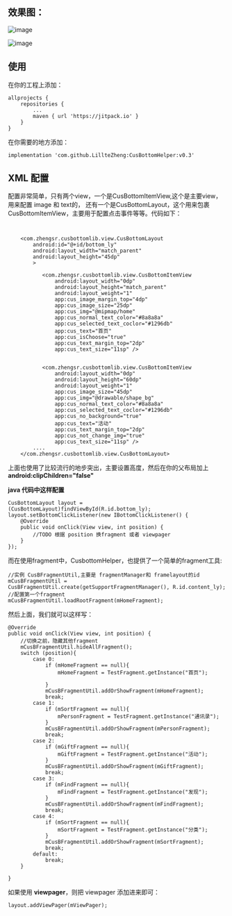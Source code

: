 

## 效果图：
![image](https://github.com/LillteZheng/CusBottomHelper/raw/master/gif/cus_fragment.gif)

![image](https://github.com/LillteZheng/CusBottomHelper/raw/master/gif/cus_viewpager.gif)


## 使用
在你的工程上添加：
```
allprojects {
	repositories {
		...
		maven { url 'https://jitpack.io' }
	}
}
```

在你需要的地方添加：
```
implementation 'com.github.LillteZheng:CusBottomHelper:v0.3'
```

## XML 配置

配置非常简单，只有两个view，一个是CusBottomItemView,这个是主要view，用来配置 image 和 text的， 还有一个是CusBottomLayout，这个用来包裹 CusBottomItemView，主要用于配置点击事件等等。代码如下：

```


    <com.zhengsr.cusbottomlib.view.CusBottomLayout
        android:id="@+id/bottom_ly"
        android:layout_width="match_parent"
        android:layout_height="45dp"
        >

           <com.zhengsr.cusbottomlib.view.CusBottomItemView
               android:layout_width="0dp"
               android:layout_height="match_parent"
               android:layout_weight="1"
               app:cus_image_margin_top="4dp"
               app:cus_image_size="25dp"
               app:cus_img="@mipmap/home"
               app:cus_normal_text_color="#8a8a8a"
               app:cus_selected_text_coclor="#1296db"
               app:cus_text="首页"
               app:cus_isChoose="true"
               app:cus_text_margin_top="2dp"
               app:cus_text_size="11sp" />


           <com.zhengsr.cusbottomlib.view.CusBottomItemView
               android:layout_width="0dp"
               android:layout_height="60dp"
               android:layout_weight="1"
               app:cus_image_size="45dp"
               app:cus_img="@drawable/shape_bg"
               app:cus_normal_text_color="#8a8a8a"
               app:cus_selected_text_coclor="#1296db"
               app:cus_no_background="true"
               app:cus_text="活动"
               app:cus_text_margin_top="2dp"
               app:cus_not_change_img="true"
               app:cus_text_size="11sp" />
        ....
    </com.zhengsr.cusbottomlib.view.CusBottomLayout>

```
上面也使用了比较流行的地步突出，主要设置高度，然后在你的父布局加上 **android:clipChildren="false"**


**java 代码中这样配置**
```
CusBottomLayout layout = (CusBottomLayout)findViewById(R.id.bottom_ly);
layout.setBottomClickListener(new IBottomClickListener() {
    @Override
    public void onClick(View view, int position) {
        //TODO 根据 position 换fragment 或者 viewpager
    }
});
```
而在使用fragment中，CusbottomHelper，也提供了一个简单的fragment工具:
```
//实例 CusBFragmentUtil,主要是 fragmentManager和 framelayout的id
mCusBFragmentUtil = CusBFragmentUtil.create(getSupportFragmentManager(), R.id.content_ly);
//配置第一个fragment
mCusBFragmentUtil.loadRootFragment(mHomeFragment);
```
然后上面，我们就可以这样写：
```
@Override
public void onClick(View view, int position) {
    //切换之前，隐藏其他fragment
    mCusBFragmentUtil.hideAllFragment();
    switch (position){
        case 0:
            if (mHomeFragment == null){
                mHomeFragment = TestFragment.getInstance("首页");

            }
            mCusBFragmentUtil.addOrShowFragment(mHomeFragment);
            break;
        case 1:
            if (mSortFragment == null){
                mPersonFragment = TestFragment.getInstance("通讯录");
            }
            mCusBFragmentUtil.addOrShowFragment(mPersonFragment);
            break;
        case 2:
            if (mGiftFragment == null){
                mGiftFragment = TestFragment.getInstance("活动");
            }
            mCusBFragmentUtil.addOrShowFragment(mGiftFragment);
            break;
        case 3:
            if (mFindFragment == null){
                mFindFragment = TestFragment.getInstance("发现");
            }
            mCusBFragmentUtil.addOrShowFragment(mFindFragment);
            break;
        case 4:
            if (mSortFragment == null){
                mSortFragment = TestFragment.getInstance("分类");
            }
            mCusBFragmentUtil.addOrShowFragment(mSortFragment);
            break;
        default:
            break;
    }

}
```


如果使用 **viewpager**，则把 viewpager 添加进来即可：
```
layout.addViewPager(mViewPager);
```
